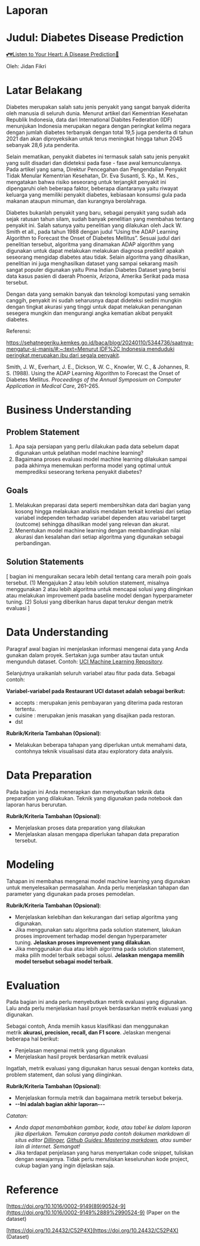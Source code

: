 # Laporan

# Judul: Diabetes Disease Prediction

[💕💔Listen to Your Heart: A Disease Prediction🔮](https://www.kaggle.com/code/caesarmario/listen-to-your-heart-a-disease-prediction#7.10-%7C-Model-Comparison-%F0%9F%91%80)

Oleh: Jidan Fikri

# Latar Belakang

Diabetes merupakan salah satu jenis penyakit yang sangat banyak diderita oleh manusia di seluruh dunia.  Menurut artikel dari  Kementrian Kesehatan Republik Indonesia, data dari International Diabites Federation (IDF) menunjukan Indonesia merupakan negara dengan peringkat kelima negara dengan jumlah diabetes terbanyak dengan total 19,5 juga penderita di tahun 2021 dan akan diproyeksikan untuk terus meningkat hingga tahun 2045 sebanyak 28,6 juta penderita. 

Selain mematikan, penyakit diabetes ini termasuk salah satu jenis penyakit yang sulit disadari dan dideteksi pada fase - fase awal kemunculannya. Pada artikel yang sama, Direktur Pencegahan dan Pengendalian Penyakit Tidak Menular Kementrian Kesehatan, Dr. Eva Susanti, S. Kp., M. Kes., mengatakan bahwa risiko seseorang untuk terjangkit penyakit ini dipengaruhi oleh beberapa faktor, beberapa diantaranya yaitu riwayat keluarga yang memiliki penyakit diabetes, kebiasaan konsumsi gula pada makanan ataupun minuman, dan kurangnya berolahraga.

Diabetes bukanlah penyakit yang baru, sebagai penyakit yang sudah ada sejak ratusan tahun silam, sudah banyak penelitian yang membahas tentang penyakit ini. Salah satunya yaitu penelitian yang dilakukan oleh Jack W. Smith et all., pada tahun 1988 dengan judul “Using the ADAP Learning Algorithm to Forecast the Onset of Diabetes Mellitus”. Sesuai judul dari penelitian tersebut, algoritma yang dinamakan ADAP algorithm yang digunakan untuk dapat melakukan melakukan diagnosa prediktif apakah seseorang mengidap diabetes atau tidak. Selain algoritma yang dihasilkan, penelitian ini juga menghasilkan dataset yang sampai sekarang masih sangat populer digunakan yaitu Pima Indian Diabetes Dataset yang berisi data kasus pasien di daerah Phoenix, Arizona, Amerika Serikat pada masa tersebut.

Dengan data yang semakin banyak dan teknologi komputasi yang semakin canggih, penyakit ini sudah seharusnya dapat dideteksi sedini mungkin dengan tingkat akurasi yang tinggi untuk dapat melakukan penanganan sesegera mungkin dan mengurangi angka kematian akibat penyakit diabetes. 

Referensi:

 [https://sehatnegeriku.kemkes.go.id/baca/blog/20240110/5344736/saatnya-mengatur-si-manis/#:~:text=Menurut IDF%2C Indonesia menduduki peringkat,merupakan ibu dari segala penyakit](https://sehatnegeriku.kemkes.go.id/baca/blog/20240110/5344736/saatnya-mengatur-si-manis/#:~:text=Menurut%20IDF%2C%20Indonesia%20menduduki%20peringkat,merupakan%20ibu%20dari%20segala%20penyakit).

Smith, J. W., Everhart, J. E., Dickson, W. C., Knowler, W. C., & Johannes, R. S. (1988). Using the ADAP Learning Algorithm to Forecast the Onset of Diabetes Mellitus. *Proceedings of the Annual Symposium on Computer Application in Medical Care*, 261–265.

# Business Understanding

## Problem Statement

1. Apa saja persiapan yang perlu dilakukan pada data sebelum dapat digunakan untuk pelatihan model machine learning?
2. Bagaimana proses evaluasi model machine learning dilakukan sampai pada akhirnya menemukan performa model yang optimal untuk memprediksi seseorang terkena penyakit diabetes?

## Goals

1. Melakukan preparasi data seperti membersihkan data dari bagian yang kosong hingga melakukan analisis mendalam terkait korelasi dari setiap variabel independen terhadap variabel dependen atau variabel target (outcome) sehingga dihasilkan model yang relevan dan akurat.
2. Menentukan model machine learning dengan membandingkan nilai akurasi dan kesalahan dari setiap algoritma yang digunakan sebagai perbandingan. 

## Solution Statements

[ bagian ini menguraikan secara lebih detail tentang cara meraih poin goals tersebut. (1) Mengajukan 2 atau lebih solution statement, misalnya menggunakan 2 atau lebih algoritma untuk mencapai solusi yang diinginkan atau melakukan improvement pada baseline model dengan hyperparameter tuning. (2) Solusi yang diberikan harus dapat terukur dengan metrik evaluasi ]

# Data Understanding

Paragraf awal bagian ini menjelaskan informasi mengenai data yang Anda gunakan dalam proyek. Sertakan juga sumber atau tautan untuk mengunduh dataset. Contoh: [UCI Machine Learning Repository](https://archive.ics.uci.edu/ml/datasets/Restaurant+%26+consumer+data).

Selanjutnya uraikanlah seluruh variabel atau fitur pada data. Sebagai contoh:

**Variabel-variabel pada Restaurant UCI dataset adalah sebagai berikut:**

- accepts : merupakan jenis pembayaran yang diterima pada restoran tertentu.
- cuisine : merupakan jenis masakan yang disajikan pada restoran.
- dst

**Rubrik/Kriteria Tambahan (Opsional)**:

- Melakukan beberapa tahapan yang diperlukan untuk memahami data, contohnya teknik visualisasi data atau exploratory data analysis.

# Data Preparation

Pada bagian ini Anda menerapkan dan menyebutkan teknik data preparation yang dilakukan. Teknik yang digunakan pada notebook dan laporan harus berurutan.

**Rubrik/Kriteria Tambahan (Opsional)**:

- Menjelaskan proses data preparation yang dilakukan
- Menjelaskan alasan mengapa diperlukan tahapan data preparation tersebut.

# Modeling

Tahapan ini membahas mengenai model machine learning yang digunakan untuk menyelesaikan permasalahan. Anda perlu menjelaskan tahapan dan parameter yang digunakan pada proses pemodelan.

**Rubrik/Kriteria Tambahan (Opsional)**:

- Menjelaskan kelebihan dan kekurangan dari setiap algoritma yang digunakan.
- Jika menggunakan satu algoritma pada solution statement, lakukan proses improvement terhadap model dengan hyperparameter tuning. **Jelaskan proses improvement yang dilakukan**.
- Jika menggunakan dua atau lebih algoritma pada solution statement, maka pilih model terbaik sebagai solusi. **Jelaskan mengapa memilih model tersebut sebagai model terbaik**.

# Evaluation

Pada bagian ini anda perlu menyebutkan metrik evaluasi yang digunakan. Lalu anda perlu menjelaskan hasil proyek berdasarkan metrik evaluasi yang digunakan.

Sebagai contoh, Anda memiih kasus klasifikasi dan menggunakan metrik **akurasi, precision, recall, dan F1 score**. Jelaskan mengenai beberapa hal berikut:

- Penjelasan mengenai metrik yang digunakan
- Menjelaskan hasil proyek berdasarkan metrik evaluasi

Ingatlah, metrik evaluasi yang digunakan harus sesuai dengan konteks data, problem statement, dan solusi yang diinginkan.

**Rubrik/Kriteria Tambahan (Opsional)**:

- Menjelaskan formula metrik dan bagaimana metrik tersebut bekerja.
- **--Ini adalah bagian akhir laporan---**

*Catatan:*

- *Anda dapat menambahkan gambar, kode, atau tabel ke dalam laporan jika diperlukan. Temukan caranya pada contoh dokumen markdown di situs editor [Dillinger](https://dillinger.io/), [Github Guides: Mastering markdown](https://guides.github.com/features/mastering-markdown/), atau sumber lain di internet. Semangat!*
- Jika terdapat penjelasan yang harus menyertakan code snippet, tuliskan dengan sewajarnya. Tidak perlu menuliskan keseluruhan kode project, cukup bagian yang ingin dijelaskan saja.

# Reference

[https://doi.org/10.1016/0002-9149(89)90524-9](https://doi.org/10.1016/0002-9149%2889%2990524-9) (Paper on the dataset)

[https://doi.org/10.24432/C52P4X](https://doi.org/10.24432/C52P4X) (Dataset)